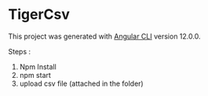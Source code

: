 # TigerCsv

This project was generated with [Angular CLI](https://github.com/angular/angular-cli) version 12.0.0.

Steps : 

1. Npm Install
2. npm start
3. upload csv file (attached in the folder)
